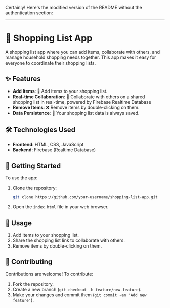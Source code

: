 Certainly! Here's the modified version of the README without the authentication section:

---

# 🛒 Shopping List App

A shopping list app where you can add items, collaborate with others, and manage household shopping needs together. This app makes it easy for everyone to coordinate their shopping lists.


## ✨ Features

- **Add Items**: 📝 Add items to your shopping list.
- **Real-time Collaboration**: 🔄  Collaborate with others on a shared shopping list in real-time, powered by Firebase Realtime Database
- **Remove Items**: ❌ Remove items by double-clicking on them.
- **Data Persistence**: 💾 Your shopping list data is always saved.


## 🛠️ Technologies Used

- **Frontend**: HTML, CSS, JavaScript
- **Backend**: Firebase (Realtime Database)


## 🚀 Getting Started

To use the app:

1. Clone the repository:

   ```bash
   git clone https://github.com/your-username/shopping-list-app.git
   ```

2. Open the `index.html` file in your web browser.


## 📝 Usage

1. Add items to your shopping list.
2. Share the shopping list link to collaborate with others.
3. Remove items by double-clicking on them.


## 🤝 Contributing

Contributions are welcome! To contribute:

1. Fork the repository.
2. Create a new branch (`git checkout -b feature/new-feature`).
3. Make your changes and commit them (`git commit -am 'Add new feature'`).